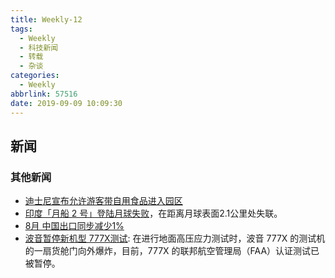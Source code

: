 ```yaml
---
title: Weekly-12
tags:
  - Weekly
  - 科技新闻
  - 转载
  - 杂谈
categories:
  - Weekly
abbrlink: 57516
date: 2019-09-09 10:09:30
---
```


## 新闻

### 其他新闻

- [迪士尼宣布允许游客带自用食品进入园区](https://www.zhihu.com/question/344732424)
- [印度「月船 2 号」登陆月球失败](https://www.thepaper.cn/newsDetail_forward_4367227)，在距离月球表面2.1公里处失联。
- [8月 中国出口同步减少1%](http://www.customs.gov.cn/customs/xwfb34/302425/2586202/index.html)
- [波音暂停新机型 777X测试](https://www.theguardian.com/business/2019/sep/08/boeing-777x-test-halted-after-reports-of-cargo-door-failure): 在进行地面高压应力测试时，波音 777X 的测试机的一扇货舱门向外爆炸，目前，777X 的联邦航空管理局（FAA）认证测试已被暂停。

